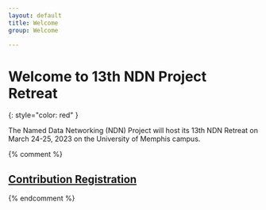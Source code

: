 ```yaml
---
layout: default
title: Welcome
group: Welcome

---
```


# Welcome to 13th NDN Project Retreat

{: style="color: red" }


The Named Data Networking (NDN) Project will host its 13th NDN Retreat on March 24-25, 2023 on the University of Memphis campus.


{% comment %}
<!-- ## [Retreat Registration (no registration, no food)]() -->


## [Contribution Registration](https://goo.gl/forms/1Hv6CZd1sLgE7QWD3)
{% endcomment %}

